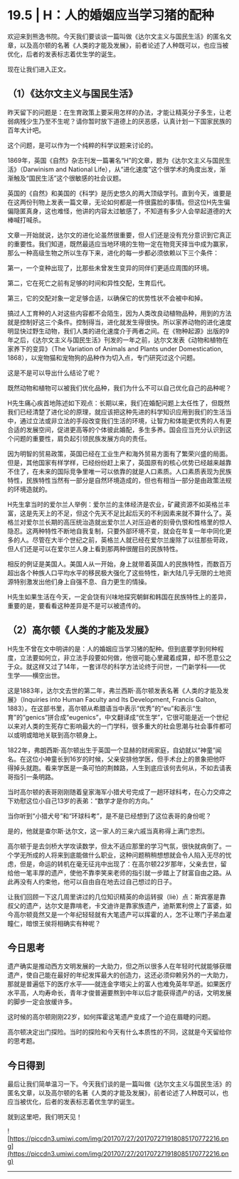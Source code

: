 # 19.5 | H：人的婚姻应当学习猪的配种

欢迎来到熊逸书院。今天我们要谈谈一篇叫做《达尔文主义与国民生活》的匿名文章，以及高尔顿的名著《人类的才能及发展》，前者论述了人种既可以，也应当被优化，后者的发表标志着优生学的诞生。

现在让我们进入正文。

## （1）《达尔文主义与国民生活》

昨天留下的问题是：在生育政策上要采用怎样的办法，才能让精英分子多生，让老弱病残少生乃至不生呢？请你暂时放下道德上的厌恶感，认真计划一下国家民族的百年大计吧。

这个问题，是可以作为一个纯粹的科学议题来讨论的。

1869年，英国《自然》杂志刊发一篇署名“H”的文章，题为《达尔文主义与国民生活》（Darwinism and National Life），从“进化速度”这个很学术的角度出发，渐渐触及“国民生活”这个很敏感的社会议题。

英国的《自然》和美国的《科学》是历史悠久的两大顶级学刊。直到今天，谁要是在这两份刊物上发表一篇文章，无论如何都是一件很露脸的事情。但这位H先生偏偏隐匿真身，这也难怪，他讲的内容太过敏感了，不知道有多少人会举起道德的大棒喊打喊杀。

文章一开始就说，达尔文的进化论虽然很重要，但人们还是没有充分意识到它真正的重要性。我们知道，既然最适应当地环境的生物一定在物竞天择当中成为赢家，那么一种高级生物之所以生存下来，进化的每一步都必须依赖以下三个条件：

第一，一个变种出现了，比那些未曾发生变异的同伴们更适应周围的环境。

第二，它在死亡之前有足够的时间和异性交配，生育后代。

第三，它的交配对象一定足够合适，以确保它的优势性状不会被中和掉。

搞过人工育种的人对这些内容都不会陌生，因为人类改良动植物品种，用到的方法就是控制好这三个条件。控制得当，进化就发生得很快。所以家养动物的进化速度明显快过野生动物，我们人类的进化速度介于两者之间。在《物种起源》出版的9年之后，《达尔文主义与国民生活》刊发的一年之前，达尔文发表《动物和植物在家养下的变异》（The Variation of Animals and Plants under Domestication, 1868），以宠物猫和宠物狗的品种作为切入点，专门研究过这个问题。

这是不是可以导出什么结论了呢？

既然动物和植物可以被我们优化品种，我们为什么不可以自己优化自己的品种呢？

H先生痛心疾首地陈述如下观点：长期以来，我们在婚配问题上太任性了，但既然我们已经清楚了进化论的原理，就应该把这种先进的科学知识应用到我们的生活当中，通过立法或非立法的手段改变我们生活的环境，让智力和体能更优秀的人有更合适的发展空间，促进更高等的个体彼此婚配，多生多养。国会应当充分认识到这个问题的重要性，肩负起引领民族发展方向的责任。

因为明智的贸易政策，英国已经在工业生产和海外贸易方面有了繁荣兴盛的局面。但是，其他国家有样学样，已经纷纷赶上来了，英国原有的核心优势已经越来越靠不住了，在未来的国际竞争里唯一可以依靠的就是人口素质。人口素质表现为民族特性，民族特性当然有一部分是自然环境造成的，但也有相当一部分是由政策法规的环境造就的。

H先生拿当时的爱尔兰人举例：爱尔兰的主体经济是农业，矿藏资源不如英格兰丰富，这是先天上的不足，但这个先天不足比起后天的不利因素来就不算什么了。英格兰对爱尔兰长期的高压统治造就出爱尔兰人对压迫者的刻骨仇恨和性格里的惊人隐忍。这两种特性不断地自我复制，只要外部环境不变，就会在年复一年中同化更多的人。尽管在大半个世纪之前，英格兰人就已经在爱尔兰废除了以往那些苛政，但人们还是可以在爱尔兰人身上看到那两种很醒目的民族特性。

相反的例证是美国人。美国人从一开始，身上就带着英国人的民族特性，而数百万超出各个种族人口平均水平的移民极大强化了这些特性，新大陆几乎无限的土地资源特别激发出他们身上自强不息、自力更生的情操。

H先生如果生活在今天，一定会饶有兴味地探究朝鲜和韩国在民族特性上的差异，重要的是，要看看这种差异是不是可以被遗传的。

## （2）高尔顿《人类的才能及发展》

H先生不曾在文中明讲的是：人的婚姻应当学习猪的配种。但到底要学到何种程度，立法要如何立，非立法手段要如何做，他很可能心里藏着成算，却不愿意公之于众。就这样又过了14年，一套详尽的科学方法论终于问世，一门新学科——优生学——横空出世。

这是1883年，达尔文去世的第二年，弗兰西斯·高尔顿发表名著《人类的才能及发展》（Inquiries into Human Faculty and Its Development, Francis Galton, 1883）。在这部书里，高尔顿从希腊语当中表示“优秀”的“eu”和表示“生育”的“genics”拼合成“eugenics”，中文翻译成“优生学”，它很可能是近一个世纪以来对人类的生死存亡影响最大的一门学科，很多重大的社会思潮与社会事件都可以或明或暗地关联到高尔顿身上。

1822年，弗朗西斯·高尔顿出生于英国一个显赫的财阀家庭，自幼就以“神童”闻名。在这位小神童长到16岁的时候，父亲安排他学医，但手术台上的景象把他吓得掉头就跑。看来学医是一条可怕的荆棘路，人生到底应该何去何从，不如去请表哥指引一条明路。

当时高尔顿的表哥刚刚随着皇家海军小猎犬号完成了一趟环球科考，在心力交瘁之下劝慰这位小自己13岁的表弟：“数学才是你的方向。”

当你听到“小猎犬号”和“环球科考”，是不是已经想到了这位表哥的身份呢？

是的，他就是查尔斯·达尔文，这一家人的三亲六戚当真称得上满门忠烈。

高尔顿于是去剑桥大学攻读数学，但太不适应那里的学习气氛，很快就病倒了。一个学无所成的人将来到底能做什么职业，这种问题稍稍想想就会令人陷入无尽的忧虑，但是，命运的转机在毫无征兆中出现了：在高尔顿22岁那年，父亲去世，留给他一笔丰厚的遗产，使他不靠李笑来老师的指引就一步踏上了财富自由之路。从此再没有人约束他，他可以自由自在地去过自己想过的日子。

让我们回顾一下这几周里讲过的几位知识精英的命运转捩（liè）点：斯宾塞是靠叔父的遗产，达尔文是靠啃老，卡文迪许是靠家族遗产，迪斯累利傍上了富婆，如今高尔顿竟然又是一个年纪轻轻就有大笔遗产可以挥霍的人，怎不让寒门子弟血灌瞳仁，暗恨王侯将相确实有种呢？

## 今日思考

遗产确实是推动西方文明发展的一大助力，但之所以很多人在年轻时代就能够获赠遗产，使自己能在最好的年纪发挥最大的创造力，这还必须仰赖另外的一大助力，那就是普遍低下的医疗水平——就连金字塔尖上的富人也难免英年早逝。如果医疗水平高，人均寿命长，青年才俊普遍要熬到中年以后才能获得遗产的话，文明发展的脚步一定会放缓许多。

这时候的高尔顿刚刚22岁，如何挥霍这笔遗产变成了一个迫在眉睫的问题。

高尔顿决定出门探险。当时的探险和今天有什么本质性的不同，这就是今天留给你的思考题。

## 今日得到

最后让我们简单温习一下。今天我们谈的是一篇叫做《达尔文主义与国民生活》的匿名文章，以及高尔顿的名著《人类的才能及发展》，前者论述了人种既可以，也应当被优化，后者的发表标志着优生学的诞生。

就到这里吧，我们明天见！

![https://piccdn3.umiwi.com/img/201707/27/201707271918085170772216.png](https://piccdn3.umiwi.com/img/201707/27/201707271918085170772216.png)

---
